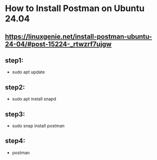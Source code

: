 # How to Install Postman on Ubuntu 24.04
## https://linuxgenie.net/install-postman-ubuntu-24-04/#post-15224-_rtwzrf7ujgw

## step1:
- sudo apt update
  
## step2:
- sudo apt install snapd
  
## step3:
- sudo snap install postman

## step4:
- postman
